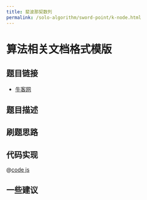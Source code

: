 ```yaml
---
title: 斐波那契数列
permalink: /solo-algorithm/sword-point/k-node.html
---
```


# 算法相关文档格式模版

## 题目链接

- [牛客网]()

## 题目描述

## 刷题思路

## 代码实现

@[code js](@algorithm/sword-point/树/kTheNode.js)

## 一些建议
